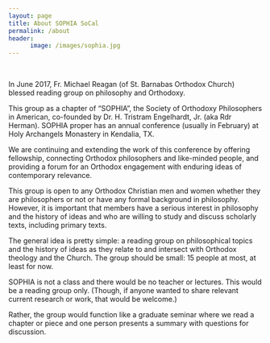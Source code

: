 ```yaml
---
layout: page
title: About SOPHIA SoCal
permalink: /about
header:
      image: /images/sophia.jpg
---
```

<br>




In June 2017, Fr. Michael Reagan (of St. Barnabas Orthodox Church) blessed reading group on philosophy and Orthodoxy.

This group as a chapter of “SOPHIA”, the Society of Orthodoxy Philosophers in American, co-founded by Dr. H. Tristram Engelhardt, Jr. (aka Rdr Herman). SOPHIA proper has an annual conference (usually in February) at Holy Archangels Monastery in Kendalia, TX. 

We are continuing and extending the work of this conference by offering fellowship, connecting Orthodox philosophers and like-minded people, and providing a forum for an Orthodox engagement with enduring ideas of contemporary relevance.  
 
This group is open to any Orthodox Christian men and women whether they are philosophers or not or have any formal background in philosophy.  However, it is important that members have a serious interest in philosophy and the history of ideas and who are willing to study and discuss scholarly texts, including primary texts. 

The general idea is pretty simple: a reading group on philosophical topics and the history of ideas as they relate to and intersect with Orthodox theology and the Church. The group should be small: 15 people at most, at least for now.

SOPHIA is not a class and there would be no teacher or lectures. This would be a reading group only. (Though, if anyone wanted to share relevant current research or work, that would be welcome.)

Rather, the group would function like a graduate seminar where we read a chapter or piece and one person presents a summary with questions for discussion. 

